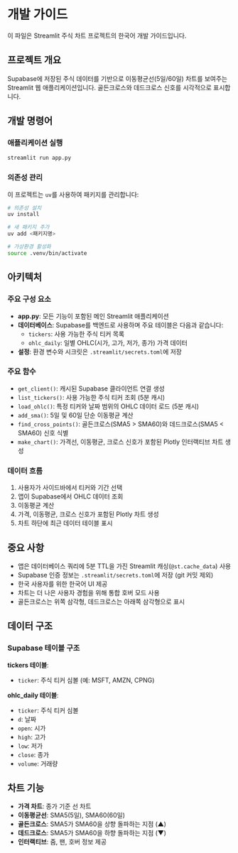 # 개발 가이드

이 파일은 Streamlit 주식 차트 프로젝트의 한국어 개발 가이드입니다.

## 프로젝트 개요

Supabase에 저장된 주식 데이터를 기반으로 이동평균선(5일/60일) 차트를 보여주는 Streamlit 웹 애플리케이션입니다. 골든크로스와 데드크로스 신호를 시각적으로 표시합니다.

## 개발 명령어

### 애플리케이션 실행
```bash
streamlit run app.py
```

### 의존성 관리
이 프로젝트는 `uv`를 사용하여 패키지를 관리합니다:
```bash
# 의존성 설치
uv install

# 새 패키지 추가
uv add <패키지명>

# 가상환경 활성화
source .venv/bin/activate
```

## 아키텍처

### 주요 구성 요소

- **app.py**: 모든 기능이 포함된 메인 Streamlit 애플리케이션
- **데이터베이스**: Supabase를 백엔드로 사용하며 주요 테이블은 다음과 같습니다:
  - `tickers`: 사용 가능한 주식 티커 목록
  - `ohlc_daily`: 일별 OHLC(시가, 고가, 저가, 종가) 가격 데이터
- **설정**: 환경 변수와 시크릿은 `.streamlit/secrets.toml`에 저장

### 주요 함수

- `get_client()`: 캐시된 Supabase 클라이언트 연결 생성
- `list_tickers()`: 사용 가능한 주식 티커 조회 (5분 캐시)
- `load_ohlc()`: 특정 티커와 날짜 범위의 OHLC 데이터 로드 (5분 캐시)
- `add_sma()`: 5일 및 60일 단순 이동평균 계산
- `find_cross_points()`: 골든크로스(SMA5 > SMA60)와 데드크로스(SMA5 < SMA60) 신호 식별
- `make_chart()`: 가격선, 이동평균, 크로스 신호가 포함된 Plotly 인터랙티브 차트 생성

### 데이터 흐름

1. 사용자가 사이드바에서 티커와 기간 선택
2. 앱이 Supabase에서 OHLC 데이터 조회
3. 이동평균 계산
4. 가격, 이동평균, 크로스 신호가 포함된 Plotly 차트 생성
5. 차트 하단에 최근 데이터 테이블 표시

## 중요 사항

- 앱은 데이터베이스 쿼리에 5분 TTL을 가진 Streamlit 캐싱(`@st.cache_data`) 사용
- Supabase 인증 정보는 `.streamlit/secrets.toml`에 저장 (git 커밋 제외)
- 한국 사용자를 위한 한국어 UI 제공
- 차트는 더 나은 사용자 경험을 위해 통합 호버 모드 사용
- 골든크로스는 위쪽 삼각형, 데드크로스는 아래쪽 삼각형으로 표시

## 데이터 구조

### Supabase 테이블 구조

**tickers 테이블**:
- `ticker`: 주식 티커 심볼 (예: MSFT, AMZN, CPNG)

**ohlc_daily 테이블**:
- `ticker`: 주식 티커 심볼
- `d`: 날짜
- `open`: 시가
- `high`: 고가
- `low`: 저가
- `close`: 종가
- `volume`: 거래량

## 차트 기능

- **가격 차트**: 종가 기준 선 차트
- **이동평균선**: SMA5(5일), SMA60(60일)
- **골든크로스**: SMA5가 SMA60을 상향 돌파하는 지점 (▲)
- **데드크로스**: SMA5가 SMA60을 하향 돌파하는 지점 (▼)
- **인터랙티브**: 줌, 팬, 호버 정보 제공